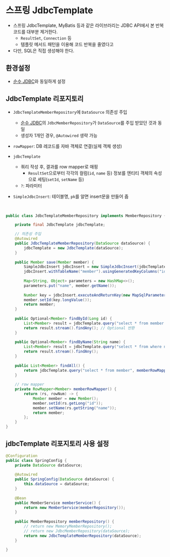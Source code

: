 # 스프링 JdbcTemplate

* 스프링 JdbcTemplate, MyBatis 등과 같은 라이브러리는 JDBC API에서 본 반복 코드를 대부분 제거한다.
  * `ResultSet`, `Connection` 등
  * 템플릿 메서드 패턴을 이용해 코드 반복을 줄였다고
* 다만, SQL은 직접 생성해야 한다.

## 환경설정

* [순수 JDBC](02_jdbc.md)와 동일하게 설정

## JdbcTemplate 리포지토리

* `JdbcTemplateMemberRepository`에 `DataSource` 의존성 주입
  * [순수 JDBC](02_jdbc.md)의 `JdbcMemberRepository`가 `DataSource`를 주입 받았던 것과 동일
  * 생성자 1개인 경우, `@Autowired` 생략 가능

* `rowMapper`: DB 레코드를 자바 객체로 연결(실제 객체 생성)
* `jdbcTemplate`
  * 쿼리 작성 후, 결과를 row mapper로 매핑
    * `ResultSet`으로부터 각각의 컬럼(`id`, `name` 등) 정보를 엔티티 객체의 속성으로 세팅(`setId`, `setName` 등)
  * `?`: 파라미터
* `SimpleJdbcInsert`: 테이블명, `pk`를 알면 insert문을 만들어 줌


<br>

```java
public class JdbcTemplateMemberRepository implements MemberRepository {

    private final JdbcTemplate jdbcTemplate;

    // 의존성 주입
    @Autowired
    public JdbcTemplateMemberRepository(DataSource dataSource) {
        jdbcTemplate = new JdbcTemplate(dataSource);
    }
  
    public Member save(Member member) {
        SimpleJdbcInsert jdbcInsert = new SimpleJdbcInsert(jdbcTemplate);
        jdbcInsert.withTableName("member").usingGeneratedKeyColumns("id");
    
        Map<String, Object> parameters = new HashMap<>();
        parameters.put("name", member.getName());
        
        Number key = jdbcInsert.executeAndReturnKey(new MapSqlParameterSource(parameters));
        member.setId(key.longValue());
        return member;
    }
  
    public Optional<Member> findById(Long id) {
        List<Member> result = jdbcTemplate.query("select * from member where id = ?", memberRowMapper(), id);
        return result.stream().findAny(); // Optional 반환
    }
  
    public Optional<Member> findByName(String name) {
        List<Member> result = jdbcTemplate.query("select * from where name = ?", memberRowMapper(), name);
        return result.stream().findAny();
    }
  
    public List<Member> findAll() {
        return jdbcTemplate.query("select * from member", memberRowMapper());
    }
  
    // row mapper
    private RowMapper<Member> memberRowMapper() {
        return (rs, rowNum) -> {
            Member member = new Member();
            member.setId(rs.getLong("id"));
            member.setName(rs.getString("name"));
            return member;
        };
    }
}
```

## jdbcTemplate 리포지토리 사용 설정

```java
@Configuration
public class SpringConfig {
    private DataSource dataSource;
    
    @Autowired
    public SpringConfig(DataSource dataSource) {
        this.dataSource = dataSource;
    }
    
    @Bean
    public MemberService memberService() {
        return new MemberService(memberRepository());
    }
    
    public MemberRepository memberRepository() {
        // return new MemoryMemberRepository();
        // return new JdbcMemberRepository(dataSource);
        return new JdbcTemplateMemberRepository(dataSource);
    }
    
}

```